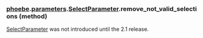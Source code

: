### [phoebe](phoebe.md).[parameters](phoebe.parameters.md).[SelectParameter](phoebe.parameters.SelectParameter.md).remove_not_valid_selections (method)

[SelectParameter](phoebe.parameters.SelectParameter.md) was not introduced until the 2.1 release.
